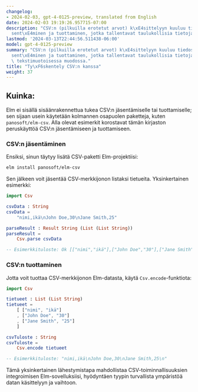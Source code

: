 ```yaml
---
changelog:
- 2024-02-03, gpt-4-0125-preview, translated from English
date: 2024-02-03 19:19:26.957715-07:00
description: "CSV:n (pilkuilla erotetut arvot) k\xE4sittelyyn kuuluu tiedostojen j\xE4\
  sent\xE4minen ja tuottaminen, jotka tallentavat taulukollisia tietoja yksinkertaisessa,\u2026"
lastmod: '2024-03-13T22:44:56.511438-06:00'
model: gpt-4-0125-preview
summary: "CSV:n (pilkuilla erotetut arvot) k\xE4sittelyyn kuuluu tiedostojen j\xE4\
  sent\xE4minen ja tuottaminen, jotka tallentavat taulukollisia tietoja yksinkertaisessa,\
  \ tekstimuotoisessa muodossa."
title: "Ty\xF6skentely CSV:n kanssa"
weight: 37
---
```


## Kuinka:
Elm ei sisällä sisäänrakennettua tukea CSV:n jäsentämiselle tai tuottamiselle; sen sijaan usein käytetään kolmannen osapuolen paketteja, kuten `panosoft/elm-csv`. Alla olevat esimerkit korostavat tämän kirjaston peruskäyttöä CSV:n jäsentämiseen ja tuottamiseen.

### CSV:n jäsentäminen
Ensiksi, sinun täytyy lisätä CSV-paketti Elm-projektiisi:

```bash
elm install panosoft/elm-csv
```

Sen jälkeen voit jäsentää CSV-merkkijonon listaksi tietueita. Yksinkertainen esimerkki:

```elm
import Csv

csvData : String
csvData =
    "nimi,ikä\nJohn Doe,30\nJane Smith,25"

parseResult : Result String (List (List String))
parseResult =
    Csv.parse csvData

-- Esimerkkituloste: Ok [["nimi","ikä"],["John Doe","30"],["Jane Smith","25"]]
```

### CSV:n tuottaminen
Jotta voit tuottaa CSV-merkkijonon Elm-datasta, käytä `Csv.encode`-funktiota:

```elm
import Csv

tietueet : List (List String)
tietueet =
    [ ["nimi", "ikä"]
    , ["John Doe", "30"]
    , ["Jane Smith", "25"]
    ]

csvTuloste : String
csvTuloste =
    Csv.encode tietueet

-- Esimerkkituloste: "nimi,ikä\nJohn Doe,30\nJane Smith,25\n"
```

Tämä yksinkertainen lähestymistapa mahdollistaa CSV-toiminnallisuuksien integroimisen Elm-sovelluksiisi, hyödyntäen tyypin turvallista ympäristöä datan käsittelyyn ja vaihtoon.
